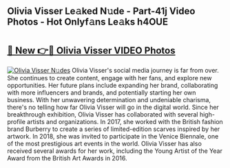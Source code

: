 ## Olivia Visser Le𝚊ked N𝚞de - Part-41j Video Photos - Hot Onlyf𝚊ns Le𝚊ks h4OUE

# <h2><a href="http://ab75310.deff.icu/?id=Olivia+Visser">🔗 New 👉🔴 Olivia Visser VIDEO Photos</a></h2>

[![Olivia Visser N𝚞des](https://i.imgur.com/rIISA9y.gif)](http://ab75310.deff.icu/?id=Olivia+Visser)
Olivia Visser's social media journey is far from over. She continues to create content, engage with her fans, and explore new opportunities. Her future plans include expanding her brand, collaborating with more influencers and brands, and potentially starting her own business. With her unwavering determination and undeniable charisma, there's no telling how far Olivia Visser will go in the digital world. Since her breakthrough exhibition, Olivia Visser has collaborated with several high-profile artists and organizations. In 2017, she worked with the British fashion brand Burberry to create a series of limited-edition scarves inspired by her artwork. In 2018, she was invited to participate in the Venice Biennale, one of the most prestigious art events in the world. Olivia Visser has also received several awards for her work, including the Young Artist of the Year Award from the British Art Awards in 2016.

